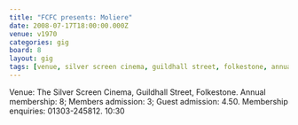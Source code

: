 ```yaml
---
title: "FCFC presents: Moliere"
date: 2008-07-17T18:00:00.000Z
venue: v1970
categories: gig
board: 8
layout: gig
tags: [venue, silver screen cinema, guildhall street, folkestone, annual, members, guest, membership]
---
```

Venue: The Silver Screen Cinema, Guildhall Street, Folkestone.  Annual membership: 8; Members admission: 3; Guest admission: 4.50.  Membership enquiries: 01303-245812.  10:30